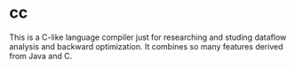 # cc
This is a C-like language compiler just for researching and studing dataflow analysis and backward optimization. It combines so many features derived from Java and C.
